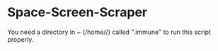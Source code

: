 # Space-Screen-Scraper
You need a directory in ~ (/home/<username>/) called ".immune" to run this script properly.
